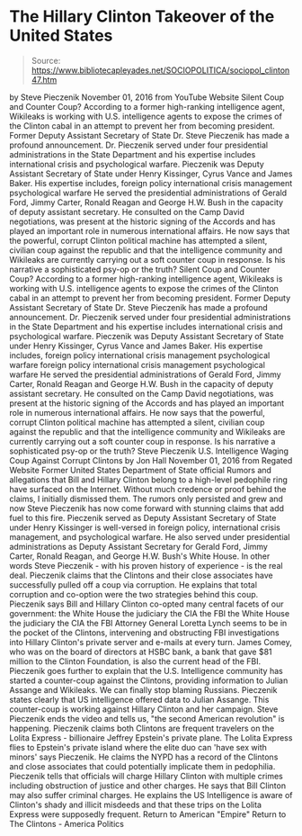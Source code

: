# The Hillary Clinton Takeover of the United States

> Source: https://www.bibliotecapleyades.net/SOCIOPOLITICA/sociopol_clinton47.htm

by Steve Pieczenik November 01, 2016
from YouTube Website
Silent Coup and Counter Coup? According to a former high-ranking intelligence agent, Wikileaks is working with U.S. intelligence agents to expose the crimes of the Clinton cabal in an attempt to prevent her from becoming president. Former Deputy Assistant Secretary of State Dr. Steve Pieczenik has made a profound announcement. Dr. Pieczenik served under four presidential administrations in the State Department and his expertise includes international crisis and psychological warfare. Pieczenik was Deputy Assistant Secretary of State under Henry Kissinger, Cyrus Vance and James Baker. His expertise includes, foreign policy international crisis management psychological warfare He served the presidential administrations of Gerald Ford, Jimmy Carter, Ronald Reagan and George H.W. Bush in the capacity of deputy assistant secretary. He consulted on the Camp David negotiations, was present at the historic signing of the Accords and has played an important role in numerous international affairs. He now says that the powerful, corrupt Clinton political machine has attempted a silent, civilian coup against the republic and that the intelligence community and Wikileaks are currently carrying out a soft counter coup in response. Is his narrative a sophisticated psy-op or the truth?
Silent Coup and Counter Coup? According to a former high-ranking intelligence agent, Wikileaks is working with U.S. intelligence agents to expose the crimes of the Clinton cabal in an attempt to prevent her from becoming president. Former Deputy Assistant Secretary of State Dr. Steve Pieczenik has made a profound announcement. Dr. Pieczenik served under four presidential administrations in the State Department and his expertise includes international crisis and psychological warfare.
Pieczenik was Deputy Assistant Secretary of State under Henry Kissinger, Cyrus Vance and James Baker.
His expertise includes,
foreign policy international crisis management psychological warfare
foreign policy
international crisis management
psychological warfare
He served the presidential administrations of Gerald Ford, Jimmy Carter, Ronald Reagan and George H.W. Bush in the capacity of deputy assistant secretary. He consulted on the Camp David negotiations, was present at the historic signing of the Accords and has played an important role in numerous international affairs. He now says that the powerful, corrupt Clinton political machine has attempted a silent, civilian coup against the republic and that the intelligence community and Wikileaks are currently carrying out a soft counter coup in response. Is his narrative a sophisticated psy-op or the truth?
Steve Pieczenik
U.S. Intelligence Waging Coup Against Corrupt Clintons by Jon Hall
November 01, 2016
from Regated Website
Former United States Department of State official
Rumors and allegations that Bill and Hillary Clinton belong to a high-level pedophile ring have surfaced on the Internet.
Without much credence or proof behind the claims, I initially dismissed them. The rumors only persisted and grew and now Steve Pieczenik has now come forward with stunning claims that add fuel to this fire. Pieczenik served as Deputy Assistant Secretary of State under Henry Kissinger is well-versed in foreign policy, international crisis management, and psychological warfare. He also served under presidential administrations as Deputy Assistant Secretary for Gerald Ford, Jimmy Carter, Ronald Reagan, and George H.W. Bush's White House.
In other words Steve Pieczenik - with his proven history of experience - is the real deal.
Pieczenik claims that the Clintons and their close associates have successfully pulled off a coup via corruption. He explains that total corruption and co-option were the two strategies behind this coup.
Pieczenik says Bill and Hillary Clinton co-opted many central facets of our government:
the White House the judiciary the CIA the FBI
the White House
the judiciary
the CIA
the FBI
Attorney General Loretta Lynch seems to be in the pocket of the Clintons, intervening and obstructing FBI investigations into Hillary Clinton's private server and e-mails at every turn.
James Comey, who was on the board of directors at HSBC bank, a bank that gave $81 million to the Clinton Foundation, is also the current head of the FBI.
Pieczenik goes further to explain that the U.S. Intelligence community has started a counter-coup against the Clintons, providing information to Julian Assange and Wikileaks. We can finally stop blaming Russians.
Pieczenik states clearly that US intelligence offered data to Julian Assange. This counter-coup is working against Hillary Clinton and her campaign.
Steve Pieczenik ends the video and tells us,
"the second American revolution" is happening.
Pieczenik claims both Clintons are frequent travelers on the Lolita Express - billionaire Jeffrey Epstein's private plane.
The Lolita Express flies to Epstein's private island where the elite duo can 'have sex with minors' says Pieczenik. He claims the NYPD has a record of the Clintons and close associates that could potentially implicate them in pedophilia. Pieczenik tells that officials will charge Hillary Clinton with multiple crimes including obstruction of justice and other charges. He says that Bill Clinton may also suffer criminal charges.
He explains the US Intelligence is aware of Clinton's shady and illicit misdeeds and that these trips on the Lolita Express were supposedly frequent.
Return to American "Empire"
Return to The Clintons - America Politics
